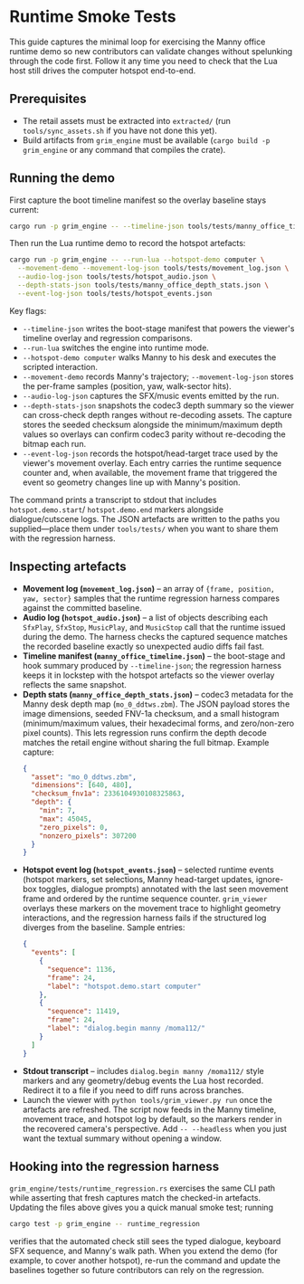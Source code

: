 # Runtime Smoke Tests

This guide captures the minimal loop for exercising the Manny office runtime
demo so new contributors can validate changes without spelunking through the
code first. Follow it any time you need to check that the Lua host still drives
the computer hotspot end-to-end.

## Prerequisites

- The retail assets must be extracted into `extracted/` (run
  `tools/sync_assets.sh` if you have not done this yet).
- Build artifacts from `grim_engine` must be available (`cargo build -p
  grim_engine` or any command that compiles the crate).

## Running the demo

First capture the boot timeline manifest so the overlay baseline stays current:

```bash
cargo run -p grim_engine -- --timeline-json tools/tests/manny_office_timeline.json
```

Then run the Lua runtime demo to record the hotspot artefacts:

```bash
cargo run -p grim_engine -- --run-lua --hotspot-demo computer \
  --movement-demo --movement-log-json tools/tests/movement_log.json \
  --audio-log-json tools/tests/hotspot_audio.json \
  --depth-stats-json tools/tests/manny_office_depth_stats.json \
  --event-log-json tools/tests/hotspot_events.json
```

Key flags:

- `--timeline-json` writes the boot-stage manifest that powers the viewer's
  timeline overlay and regression comparisons.
- `--run-lua` switches the engine into runtime mode.
- `--hotspot-demo computer` walks Manny to his desk and executes the scripted
  interaction.
- `--movement-demo` records Manny's trajectory; `--movement-log-json` stores
  the per-frame samples (position, yaw, walk-sector hits).
- `--audio-log-json` captures the SFX/music events emitted by the run.
- `--depth-stats-json` snapshots the codec3 depth summary so the viewer can
  cross-check depth ranges without re-decoding assets. The capture stores the
  seeded checksum alongside the minimum/maximum depth values so overlays can
  confirm codec3 parity without re-decoding the bitmap each run.
- `--event-log-json` records the hotspot/head-target trace used by the viewer's
  movement overlay. Each entry carries the runtime sequence counter and, when
  available, the movement frame that triggered the event so geometry changes
  line up with Manny's position.

The command prints a transcript to stdout that includes `hotspot.demo.start`/
`hotspot.demo.end` markers alongside dialogue/cutscene logs. The JSON artefacts
are written to the paths you supplied—place them under `tools/tests/` when you
want to share them with the regression harness.

## Inspecting artefacts

- **Movement log (`movement_log.json`)** – an array of `{frame, position,
  yaw, sector}` samples that the runtime regression harness compares against
  the committed baseline.
- **Audio log (`hotspot_audio.json`)** – a list of objects describing each
  `SfxPlay`, `SfxStop`, `MusicPlay`, and `MusicStop` call that the runtime
  issued during the demo. The harness checks the captured sequence matches the
  recorded baseline exactly so unexpected audio diffs fail fast.
- **Timeline manifest (`manny_office_timeline.json`)** – the boot-stage and
  hook summary produced by `--timeline-json`; the regression harness keeps it
  in lockstep with the hotspot artefacts so the viewer overlay reflects the
  same snapshot.
- **Depth stats (`manny_office_depth_stats.json`)** – codec3 metadata for the Manny desk
  depth map (`mo_0_ddtws.zbm`). The JSON payload stores the image dimensions, seeded
  FNV-1a checksum, and a small histogram (minimum/maximum values, their hexadecimal
  forms, and zero/non-zero pixel counts). This lets regression runs confirm the depth
  decode matches the retail engine without sharing the full bitmap.
  Example capture:
    ```json
    {
      "asset": "mo_0_ddtws.zbm",
      "dimensions": [640, 480],
      "checksum_fnv1a": 2336104930108325863,
      "depth": {
        "min": 7,
        "max": 45045,
        "zero_pixels": 0,
        "nonzero_pixels": 307200
      }
    }
    ```
- **Hotspot event log (`hotspot_events.json`)** – selected runtime events
  (hotspot markers, set selections, Manny head-target updates, ignore-box
  toggles, dialogue prompts) annotated with the last seen movement frame and
  ordered by the runtime sequence counter. `grim_viewer` overlays these markers
  on the movement trace to highlight geometry interactions, and the regression
  harness fails if the structured log diverges from the baseline.
  Sample entries:
    ```json
    {
      "events": [
        {
          "sequence": 1136,
          "frame": 24,
          "label": "hotspot.demo.start computer"
        },
        {
          "sequence": 11419,
          "frame": 24,
          "label": "dialog.begin manny /moma112/"
        }
      ]
    }
    ```
- **Stdout transcript** – includes `dialog.begin manny /moma112/` style markers
  and any geometry/debug events the Lua host recorded. Redirect it to a file if
  you need to diff runs across branches.
- Launch the viewer with `python tools/grim_viewer.py run` once the artefacts
  are refreshed. The script now feeds in the Manny timeline, movement trace, and
  hotspot log by default, so the markers render in the recovered camera's
  perspective. Add `-- --headless` when you just want the textual summary
  without opening a window.

## Hooking into the regression harness

`grim_engine/tests/runtime_regression.rs` exercises the same CLI path while
asserting that fresh captures match the checked-in artefacts. Updating the
files above gives you a quick manual smoke test; running

```bash
cargo test -p grim_engine -- runtime_regression
```

verifies that the automated check still sees the typed dialogue, keyboard SFX
sequence, and Manny's walk path. When you extend the demo (for example, to
cover another hotspot), re-run the command and update the baselines together so
future contributors can rely on the regression.
